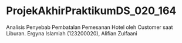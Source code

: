 # ProjekAkhirPraktikumDS_020_164
Analisis Penyebab Pembatalan Pemesanan Hotel oleh Customer saat Liburan. Ergyna Islamiah (123200020), Alifian Zulfaani
